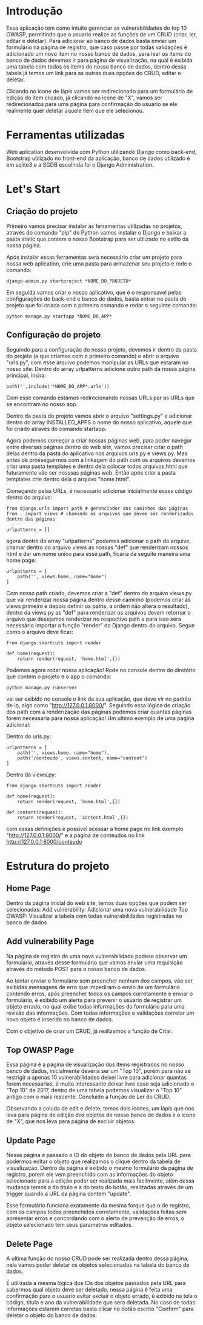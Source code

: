 # Introdução
Essa aplicação tem como intuito gerenciar as vulnerabilidades do top 10 OWASP, permitindo que o usuario realize as funções de um CRUD (criar, ler, editar e deletar). Para adicionar ao banco de dados basta enviar um formulário na página de registro, que caso passe por todas validações é adicionado um novo item no nosso banco de dados, para lear os items do banco de dados devemos ir para página de visualização, na qual é exibida uma tabela com todos os items do nosso banco de dados, dentro dessa tabela já temos um link para as outras duas opções do CRUD, editar e deletar. 

Clicando no icone de lápis vamos ser redirecionado para um formulário de edição do item clicado, já clicando no icone de "X", vamos ser redirecionados para uma página para confirmação do usuario se ele realmente quer deletar aquele item que ele selecionou.

# Ferramentas utilizadas
Web aplication desenvolvida com Python utilizando Django como back-end, Bootstrap utilizado no front-end da aplicação, banco de dados utilizado é em sqlite3 e a SGDB escolhida foi o Django Administration.

# Let's Start
## Criação do projeto
Primeiro vamos precisar instalar as ferramentas utilizadas no projetos, através do comando "pip" do Python vamos instalar o Django e baixar a pasta static que contem o nosso Bootstrap para ser utilizado no estilo da nossa página.

Após instalar essas ferramentas será necessário criar um projeto para nossa web aplication, crie uma pasta para armazenar seu projeto e rode o comando: 

    django-admin.py startproject *NOME_DO_PROJETO*
    
Em seguida vamos criar o nosso aplicativo, que é o responsavel pelas configurações do back-end e banco de dados, basta entrar na pasta do projeto que foi criada com o primeiro comando e rodar o seguinte comando: 

    python manage.py startapp *NOME_DO_APP*
    
## Configuração do projeto
Seguindo para a configuração do nosso projeto, devemos ir dentro da pasta do projeto (a que criamos com o primeiro comando) e abrir o arquivo "urls.py", com esse arquivo podemos manipular as URLs que estaram no nosso site. Dentro do array urlpatterns adicione outro path da nossa página principal, insira: 

    path('',include('*NOME_DO_APP*.urls'))
    
Com esse comando estamos redirecionando nossas URLs par as URLs que se encontram no nosso app.

Dentro da pasta do projeto vamos abrir o arquivo "settings.py" e adicionar dentro do array INSTALLED_APPS o nome do nosso aplicativo, aquele que foi criado através do comando startapp.

Agora podemos começar a criar nossas páginas web, para poder navegar entre diversas páginas dentro do web site, vamos precisar criar o path delas dentro da pasta do aplicativo nos arquivos urls.py e views.py. Mas antes de prosseguirmos com a linkagem do path com os arquivos devemos criar uma pasta templates e dentro dela colocar todos arquivos.html que futuramente vão ser nosssas páginas web. Então após criar a pasta templates crie dentro dela o arquivo "home.html".

Começando pelas URLs, é necessario adicionar inicialmente esses código dentro do arquivo:

    from django.urls import path # gerenciador dos caminhos das páginas
    from . import views # chamando os arquivos que devem ser renderizados dentro das páginas
    
    urlpatterns = []

agora dentro do array "urlpatterns" podemos adicionar o path do arquivo, chamar dentro do arquivo views as nossas "def" que renderizam nossos html e dar um nome unico para esse path, ficaria da seguite maneira uma home page:

    urlpatterns = [
        path('', views.home, name="home")
    ]
 
Com nosso path criado, devemos criar a "def" dentro do arquivo views.py que vai renderizar nossa página dentro desse caminho (podemos criar as views primeiro e depois definir os paths, a ordem não altera o resultado), dentro da views.py as "def" para renderizar os arquivos devem retornar o arquivo que desejamos renderizar no respectivo path e para isso sera necessário importar a função "render" do Django dentro do arquivo. Segue como o arquivo deve ficar:
    
    from django.shortcuts import render
    
    def home(request):
        return render(request, 'home.html',{})

Podemos agora rodar nossa aplicação! Rode no console dentro do diretório que contem o projeto e o app o comando:
    
    python manage.py runserver

vai ser exibido no console o link da sua aplicação, que deve vir no padrão de ip, algo como "http://127.0.0.1:8000/". Seguindo essa lógica de criação dos path com a renderização das páginas podemos criar quantas páginas forem necessaria para nossa aplicação! Um ultimo exemplo de uma página adicional:

Dentro do urls.py:

    urlpatterns = [
        path('', views.home, name="home"),
        path('/conteudo', views.content, name="content")
    ]
    
Dentro da views.py:
    
    from django.shortcuts import render
    
    def home(request):
        return render(request, 'home.html',{})
    
    def content(request):
        return render(request, 'content.html',{})
 
 com essas definições é possivel acessar a home page no link exemplo "http://127.0.0.1:8000/" e a página de conteudos no link http://127.0.0.1:8000/conteudo

# Estrutura do projeto
## Home Page
Dentro da página inicial do web site, temos duas opções que podem ser selecionadas:
    Add vulnerability: Adicionar uma nova vulnerabilidade
    Top OWASP: Visualizar a tabela com todas vulnerabilidades registradas no banco de dados

## Add vulnerability Page
Na página de registro de uma nova vulnerabilidade podese observar um formulário, através desse formulário que vamos enviar uma requisição através do método POST para o nosso banco de dados.

Ao tentar enviar o formulário sem preencher nenhum dos campos, vão ser exibidas mensagens de erro que impediram o envio de um formulário contendo erros, após preencher todos os campos corretamente e enviar o formulário, é exibido um alerta para prevenir o usuario de registrar um objeto errado, no qual exibe todas informações do formulário para uma revisão das informações. Com todas informações e validações corretar um novo objeto é inserido no banco de dados. 

Com o objetivo de criar um CRUD, já realizamos a função de Criar.

## Top OWASP Page
Essa página é a página de visualização dos items registrados no nosso banco de dados, inicialmente deveria ser um "Top 10", porém para não se restrigir a apenas 10 vulnerabilidades deixei livre para adicionar quantas forem necessarias, é muito interessante deixar livre caso seja adicionado o "Top 10" de 2017, dentro de uma tabela podemos visualizar o "Top 10" antigo com o mais rescente. Concluido a função de Ler do CRUD.

Observando a coluda de edit e delete, temos dois icones, um lápis que nos leva para página de edição dos objetos do nosso banco de dados e o icone de "X", que nos leva para página de excluir objetos.

## Update Page
Nessa página é passado o ID do objeto do banco de dados pela URL para podermos editar o objeto que realizamos o clique dentro da tabela de visualização. Dentro da página é exibido o mesmo formulário da página de registro, porem ele vem preenchido com as informações do objeto selecionado para a edição poder ser realizada mais facilmente, além dessa mudança temos a do titulo e a do texto do botão, realizadas através de um trigger quando a URL da página contem "update".

Esse formulário funciona exatamente da mesma forque que o de registro, com os campos todos preenchidos corretamente, validações feitas sem apresentar erros e concordando com o alerta de prevenção de erros, o objeto selecionado tem seus parametros editados.

## Delete Page
A ultima função do nosso CRUD pode ser realizada dentro dessa página, nela vamos poder deletar os objetos selecionados na tabela do banco de dados.

É utilizada a mesma lógica dos IDs dos objetos passados pela URL para sabermos qual objeto deve ser deletado, nessa página é feita uma confirmação para o usuario evitar excluir o objeto errado, é exibido na tela o código, titulo e ano da vulnerabilidade que sera deletada. No caso de todas informações estarem corretas basta clicar no botão escrito "Confirm" para deletar o objeto do banco de dados.
